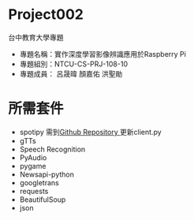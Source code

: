 # Project002
台中教育大學專題
- 專題名稱：實作深度學習影像辨識應用於Raspberry Pi
- 專題組別：NTCU-CS-PRJ-108-10
- 專題成員： 呂晟暐 顏嘉佑 洪聖勛

# 所需套件
- spotipy 需到[Github Repository ](https://github.com/plamere/spotipy)更新client.py
- gTTs
- Speech Recognition
- PyAudio
- pygame
- Newsapi-python
- googletrans
- requests
- BeautifulSoup
- json
